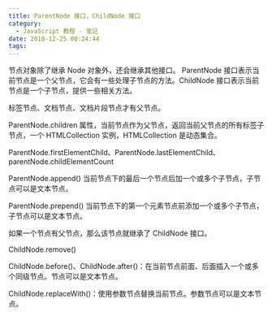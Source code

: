 ```yaml
---
title: ParentNode 接口，ChildNode 接口
category:
  - JavaScript 教程 - 笔记
date: 2018-12-25 00:24:44
tags:
---
```



节点对象除了继承 Node 对象外，还会继承其他接口。 ParentNode 接口表示当前节点是一个父节点，它会有一些处理子节点的方法。ChildNode 接口表示当前节点是一个子节点，提供一些相关方法。

标签节点、文档节点、文档片段节点才有父节点。

ParentNode.children 属性，当前节点作为父节点，返回当前父节点的所有标签子节点，一个 HTMLCollection 实例，HTMLCollection 是动态集合。

ParentNode.firstElementChild、ParentNode.lastElementChild、parentNode.childElementCount

ParentNode.append() 当前节点下的最后一个节点后加一个或多个子节点，子节点可以是文本节点。

ParentNode.prepend() 当前节点下的第一个元素节点前添加一个或多个子节点，子节点可以是文本节点。

如果一个节点有父节点，那么该节点就继承了 ChildNode 接口。

ChildNode.remove()

ChildNode.before()、ChildNode.after()：在当前节点前面、后面插入一个或多个同级节点。节点可以是文本节点。

ChildNode.replaceWith()：使用参数节点替换当前节点。参数节点可以是文本节点。



